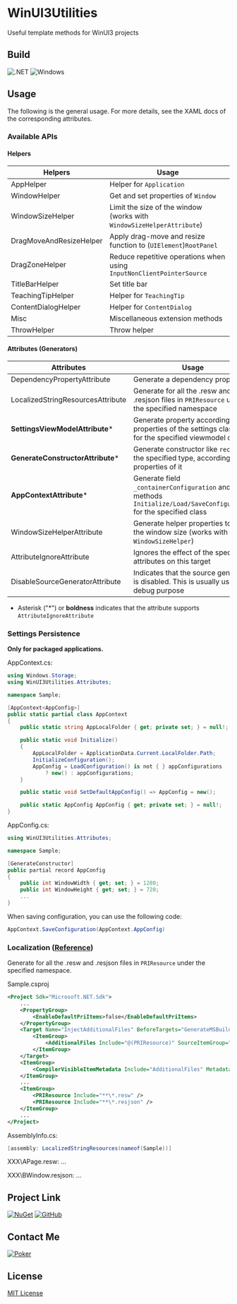 # WinUI3Utilities

Useful template methods for WinUI3 projects

## Build

![.NET](https://img.shields.io/badge/.Net-8.0-512BD4?&style=for-the-badge&logo=.NET&logoColor=white)
![Windows](https://img.shields.io/badge/Windows-10.0.19041-0078D6?&style=for-the-badge&logo=Windows&logoColor=white)

## Usage

The following is the general usage.
For more details, see the XAML docs of the corresponding attributes.

### Available APIs

#### Helpers

| Helpers | Usage |
| - | - |
| AppHelper | Helper for `Application` |
| WindowHelper | Get and set properties of `Window` |
| WindowSizeHelper | Limit the size of the window (works with `WindowSizeHelperAttribute`) |
| DragMoveAndResizeHelper | Apply drag-move and resize function to (`UIElement`)`RootPanel` |
| DragZoneHelper | Reduce repetitive operations when using `InputNonClientPointerSource` |
| TitleBarHelper | Set title bar |
| TeachingTipHelper | Helper for `TeachingTip` |
| ContentDialogHelper | Helper for `ContentDialog` |
| Misc | Miscellaneous extension methods |
| ThrowHelper | Throw helper |

#### Attributes (Generators)

| Attributes | Usage |
| - | - |
| DependencyPropertyAttribute | Generate a dependency property |
| LocalizedStringResourcesAttribute | Generate for all the .resw and .resjson files in `PRIResource` under the specified namespace |
| **SettingsViewModelAttribute*** | Generate property according to the properties of the settings class `T` for the specified viewmodel class |
| **GenerateConstructorAttribute*** | Generate constructor like `record` for the specified type, according to the properties of it |
| **AppContextAttribute*** | Generate field `_containerConfiguration` and methods `Initialize/Load/SaveConfiguration` for the specified class |
| WindowSizeHelperAttribute | Generate helper properties to limit the window size (works with `WindowSizeHelper`) |
| AttributeIgnoreAttribute | Ignores the effect of the specified attributes on this target |
| DisableSourceGeneratorAttribute | Indicates that the source generator is disabled. This is usually used for debug purpose |

* Asterisk ("*") or **boldness** indicates that the attribute supports `AttributeIgnoreAttribute`

### Settings Persistence

**Only for packaged applications.**

AppContext.cs:

```csharp
using Windows.Storage;
using WinUI3Utilities.Attributes;

namespace Sample;

[AppContext<AppConfig>]
public static partial class AppContext
{
    public static string AppLocalFolder { get; private set; } = null!;

    public static void Initialize()
    {
        AppLocalFolder = ApplicationData.Current.LocalFolder.Path;
        InitializeConfiguration();
        AppConfig = LoadConfiguration() is not { } appConfigurations
            ? new() : appConfigurations;
    }

    public static void SetDefaultAppConfig() => AppConfig = new();

    public static AppConfig AppConfig { get; private set; } = null!;
}
```

AppConfig.cs:

```csharp
using WinUI3Utilities.Attributes;

namespace Sample;

[GenerateConstructor]
public partial record AppConfig
{
    public int WindowWidth { get; set; } = 1280;
    public int WindowHeight { get; set; } = 720;
    ...
}
```

When saving configuration, you can use the following code:

```csharp
AppContext.SaveConfiguration(AppContext.AppConfig)
```

### Localization ([Reference](https://platform.uno/blog/using-msbuild-items-and-properties-in-c-9-source-generators/))

Generate for all the .resw and .resjson files in `PRIResource` under the specified namespace.

Sample.csproj

```xml
<Project Sdk="Microsoft.NET.Sdk">
    ... 
    <PropertyGroup>
        <EnableDefaultPriItems>false</EnableDefaultPriItems>
    </PropertyGroup>
    <Target Name="InjectAdditionalFiles" BeforeTargets="GenerateMSBuildEditorConfigFileShouldRun">
        <ItemGroup>
            <AdditionalFiles Include="@(PRIResource)" SourceItemGroup="PRIResource" />
        </ItemGroup>
    </Target>
    <ItemGroup>
        <CompilerVisibleItemMetadata Include="AdditionalFiles" MetadataName="SourceItemGroup" />
    </ItemGroup>
    ...
    <ItemGroup>
        <PRIResource Include="**\*.resw" />
        <PRIResource Include="**\*.resjson" />
    </ItemGroup>
    ...
</Project>
```

AssemblyInfo.cs:

```csharp
[assembly: LocalizedStringResources(nameof(Sample))]
```

XXX\APage.resw: ...

XXX\BWindow.resjson: ...

## Project Link

[![NuGet](https://img.shields.io/badge/Nuget-WinUI3Utilities-004880?&style=for-the-badge&logo=NuGet&logoColor=white)](https://www.nuget.org/packages/WinUI3Utilities)
[![GitHub](https://img.shields.io/badge/GitHub-WinUI3Utilities-181717?&style=for-the-badge&logo=Github&logoColor=white)](https://github.com/Poker-sang/WinUI3Utilities)

## Contact Me

[![Poker](https://img.shields.io/badge/Poker-poker__sang@outlook.com-0078D4?style=for-the-badge&logo=microsoft-outlook&logoColor=white)](mailto:poker_sang@outlook.com)

## License

[MIT License](https://github.com/Poker-sang/WinUI3Utilities/blob/master/LICENSE)
